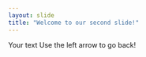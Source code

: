 ```yaml
---
layout: slide
title: "Welcome to our second slide!"
---
```

Your text
Use  the  left arrow to go back!
